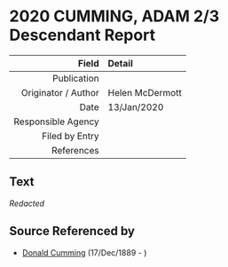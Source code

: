 ﻿---
layout: page
permalink: /sources/s93747100
---

# 2020 CUMMING, ADAM 2/3 Descendant Report

Field | Detail
---:|:---
Publication | 
Originator / Author | Helen McDermott
Date | 13/Jan/2020
Responsible Agency | 
Filed by Entry | 
References | 

## Text

_Redacted_

## Source Referenced by

* [Donald Cumming](../people/@i89853996@-donald-cumming-b1889-12-17-d.md) (17/Dec/1889 - )
